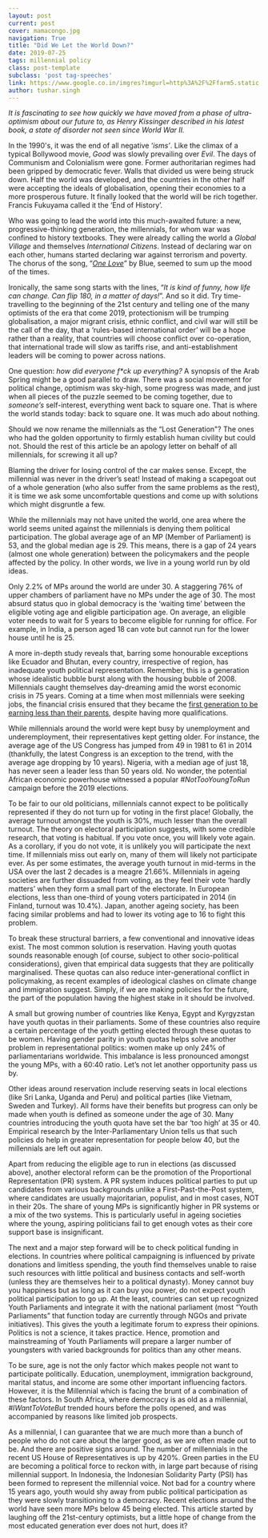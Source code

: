 ```yaml
---
layout: post
current: post
cover: mamacongo.jpg
navigation: True
title: "Did We Let the World Down?"
date: 2019-07-25
tags: millennial policy 
class: post-template
subclass: 'post tag-speeches'
link: https://www.google.co.in/imgres?imgurl=http%3A%2F%2Ffarm5.static.flickr.com%2F4060%2F4273913966_f76e1fe3fb.jpg&imgrefurl=http%3A%2F%2Fmamacongo.blogspot.com%2F2013%2F&docid=9-Ar_Ksgd1cBaM&tbnid=NqXo-gLzoS58gM%3A&vet=10ahUKEwj4ntTy_sDjAhWm73MBHQvlBbQQMwjFAShgMGA..i&w=499&h=333&hl=en&bih=593&biw=1266&q=millennials%20generation&ved=0ahUKEwj4ntTy_sDjAhWm73MBHQvlBbQQMwjFAShgMGA&iact=mrc&uact=8
author: tushar.singh
---
```

*It is fascinating to see how quickly we have moved from a phase of ultra-optimism about our future to, as Henry Kissinger described in his latest book, a state of disorder not seen since World War II.*



In the 1990's, it was the end of all negative ‘*isms’*. Like the climax of a typical Bollywood movie, *Good* was slowly prevailing over *Evil*. The days of Communism and Colonialism were gone. Former authoritarian regimes had been gripped by democratic fever. Walls that divided us were being struck down. Half the world was developed, and the countries in the other half were accepting the ideals of globalisation, opening their economies to a more prosperous future. It finally looked that the world will be rich together. Francis Fukuyama called it the ‘End of History’.



Who was going to lead the world into this much-awaited future: a new, progressive-thinking generation, the millennials, for whom war was confined to history textbooks. They were already calling the world a *Global Village* and themselves *International Citizens*. Instead of declaring war on each other, humans started declaring war against terrorism and poverty. The chorus of the song, “[*One Love*](https://www.youtube.com/watch?v=GFGPSx6cPN0)” by Blue, seemed to sum up the mood of the times.



Ironically, the same song starts with the lines, “*It is kind of funny, how life can change. Can flip 180, in a matter of days!*”. And so it did. Try time-travelling to the beginning of the 21st century and telling one of the many optimists of the era that come 2019, protectionism will be trumping globalisation, a major migrant crisis, ethnic conflict, and civil war will still be the call of the day, that a ‘rules-based international order’ will be a hope rather than a reality, that countries will choose conflict over co-operation, that international trade will slow as tariffs rise, and anti-establishment leaders will be coming to power across nations.



One question: <em>how did everyone f*ck up everything?</em> A synopsis of the Arab Spring might be a good parallel to draw. There was a social movement for political change, optimism was sky-high, some progress was made, and just when all pieces of the puzzle seemed to be coming together, due to *someone’s* self-interest, everything went back to square one. That is where the world stands today: back to square one. It was much ado about nothing.



Should we now rename the millennials as the “Lost Generation"? The ones who had the golden opportunity to firmly establish human civility but could not. Should the rest of this article be an apology letter on behalf of all millennials, for screwing it all up?



Blaming the driver for losing control of the car makes sense. Except, the millennial was never in the driver’s seat! Instead of making a scapegoat out of a whole generation (who also suffer from the same problems as the rest), it is time we ask some uncomfortable questions and come up with solutions which might disgruntle a few.



While the millennials may not have united the world, one area where the world seems united against the millennials is denying them political participation. The global average age of an MP (Member of Parliament) is 53, and the global median age is 29. This means, there is a gap of 24 years (almost one whole generation) between the policymakers and the people affected by the policy. In other words, we live in a young world run by old ideas.  


Only 2.2% of MPs around the world are under 30. A staggering 76% of upper chambers of parliament have no MPs under the age of 30. The most absurd status quo in global democracy is the ‘waiting time’ between the eligible voting age and eligible participation age. On average, an eligible voter needs to wait for 5 years to become eligible for running for office. For example, in India, a person aged 18 can vote but cannot run for the lower house until he is 25.



A more in-depth study reveals that, barring some honourable exceptions like Ecuador and Bhutan, every country, irrespective of region, has inadequate youth political representation. Remember, this is a generation whose idealistic bubble burst along with the housing bubble of 2008. Millennials caught themselves day-dreaming amid the worst economic crisis in 75 years. Coming at a time when most millennials were seeking jobs, the financial crisis ensured that they became the [first generation to be earning less than their parents](https://thepangean.com/The-State-of-the-Millennial-in-2019), despite having more qualifications.



While millennials around the world were kept busy by unemployment and underemployment, their representatives kept getting older. For instance, the average age of the US Congress has jumped from 49 in 1981 to 61 in 2014 (thankfully, the latest Congress is an exception to the trend, with the average age dropping by 10 years). Nigeria, with a median age of just 18, has never seen a leader less than 50 years old. No wonder, the potential African economic powerhouse witnessed a popular *#NotTooYoungToRun* campaign before the 2019 elections.



To be fair to our old politicians, millennials cannot expect to be politically represented if they do not turn up for voting in the first place! Globally, the average turnout amongst the youth is 30%, much lesser than the overall turnout. The theory on electoral participation suggests, with some credible research, that voting is habitual. If you vote once, you will likely vote again. As a corollary, if you do not vote, it is unlikely you will participate the next time. If millennials miss out early on, many of them will likely not participate ever. As per some estimates, the average youth turnout in mid-terms in the USA over the last 2 decades is a meagre 21.66%. Millennials in ageing societies are further dissuaded from voting, as they feel their vote ‘hardly matters’ when they form a small part of the electorate. In European elections, less than one-third of young voters participated in 2014 (in Finland, turnout was 10.4%). Japan, another ageing society, has been facing similar problems and had to lower its voting age to 16 to fight this problem.



To break these structural barriers, a few conventional and innovative ideas exist. The most common solution is reservation. Having youth quotas sounds reasonable enough (of course, subject to other socio-political considerations), given that empirical data suggests that they are politically marginalised. These quotas can also reduce inter-generational conflict in policymaking, as recent examples of ideological clashes on climate change and immigration suggest. Simply, if we are making policies for the future, the part of the population having the highest stake in it should be involved.



A small but growing number of countries like Kenya, Egypt and Kyrgyzstan have youth quotas in their parliaments. Some of these countries also require a certain percentage of the youth getting elected through these quotas to be women. Having gender parity in youth quotas helps solve another problem in representational politics: women make up only 24% of parliamentarians worldwide. This imbalance is less pronounced amongst the young MPs, with a 60:40 ratio. Let’s not let another opportunity pass us by.



Other ideas around reservation include reserving seats in local elections (like Sri Lanka, Uganda and Peru) and political parties (like Vietnam, Sweden and Turkey). All forms have their benefits but progress can only be made when youth is defined as someone under the age of 30. Many countries introducing the youth quota have set the bar ‘too high’ at 35 or 40. Empirical research by the Inter-Parliamentary Union tells us that such policies do help in greater representation for people below 40, but the millennials are left out again.



Apart from reducing the eligible age to run in elections (as discussed above), another electoral reform can be the promotion of the Proportional Representation (PR) system. A PR system induces political parties to put up candidates from various backgrounds unlike a First-Past-the-Post system, where candidates are usually majoritarian, populist, and in most cases, NOT in their 20s. The share of young MPs is significantly higher in PR systems or a mix of the two systems. This is particularly useful in ageing societies where the young, aspiring politicians fail to get enough votes as their core support base is insignificant.



The next and a major step forward will be to check political funding in elections. In countries where political campaigning is influenced by private donations and limitless spending, the youth find themselves unable to raise such resources with little political and business contacts and self-worth (unless they are themselves heir to a political dynasty). Money cannot buy you happiness but as long as it can buy you power, do not expect youth political participation to go up. At the least, countries can set up recognized Youth Parliaments and integrate it with the national parliament (most “Youth Parliaments” that function today are currently through NGOs and private initiatives). This gives the youth a legitimate forum to express their opinions. Politics is not a science, it takes practice. Hence, promotion and mainstreaming of Youth Parliaments will prepare a larger number of youngsters with varied backgrounds for politics than any other means.



To be sure, age is not the only factor which makes people not want to participate politically. Education, unemployment, immigration background, marital status, and income are some other important influencing factors. However, it is the Millennial which is facing the brunt of a combination of these factors. In South Africa, where democracy is as old as a millennial, *#IWantToVoteBut* trended hours before the polls opened, and was accompanied by reasons like limited job prospects.  

As a millennial, I can guarantee that we are much more than a bunch of people who do not care about the larger good, as we are often made out to be. And there are positive signs around. The number of millennials in the recent US House of Representatives is up by 420%. Green parties in the EU are becoming a political force to reckon with, in large part because of rising millennial support. In Indonesia, the Indonesian Solidarity Party (PSI) has been formed to represent the millennial voice. Not bad for a country where 15 years ago, youth would shy away from public political participation as they were slowly transitioning to a democracy. Recent elections around the world have seen more MPs below 45 being elected. This article started by laughing off the 21st-century optimists, but a little hope of change from the most educated generation ever does not hurt, does it?

